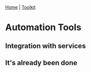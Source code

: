 [Home](index.md) | [Toolkit](Toolkit.md)

# Automation Tools #

## Integration with services ##


## It's already been done ##

